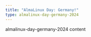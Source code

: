 ```yaml
---
title: "AlmaLinux Day: Germany!"
type: almalinux-day-germany-2024
---
```


almalinux-day-germany-2024 content